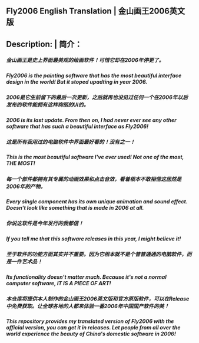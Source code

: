 ## Fly2006 English Translation | 金山画王2006英文版

## Description: | 简介：

##### 金山画王是史上界面最美观的绘画软件！可惜它却在2006年停更了。
##### Fly2006 is the painting software that has the most beautiful interface design in the world! But it stoped upadting in year 2006. 
##### 2006是它生前留下的最后一次更新，之后就再也没见过任何一个在2006年以后发布的软件能拥有这样绚丽的UI的。
##### 2006 is its last update. From then on, I had never ever see any other software that has such a beautiful interface as Fly2006! 
##### 这是所有我用过的电脑软件中界面最好看的！没有之一！
##### This is the most beautiful software I've ever used! Not one of the most, THE MOST! 
##### 每一个部件都拥有其专属的动画效果和点击音效，看着根本不敢相信这居然是2006年的产物。
##### Every single component has its own unique animation and sound effect. Doesn't look like something that is made in 2006 at all. 
##### 你说这软件是今年发行的我都信！
##### If you tell me that this software releases in this year, I might believe it! 
##### 至于软件的功能方面其实并不重要。因为它根本就不是个普普通通的电脑软件，而是一件艺术品！
##### Its functionality doesn't matter much. Because it's not a normal computer software, IT IS A PIECE OF ART! 
##### 本仓库将提供本人制作的金山画王2006英文版和官方原版软件，可以在Release中免费获取。让全球各地的人都来体验一番2006年中国国产软件的美！
##### This repository provides my translated version of Fly2006 with the official version, you can get it in releases. Let people from all over the world experience the beauty of China's domestic software in 2006! 
